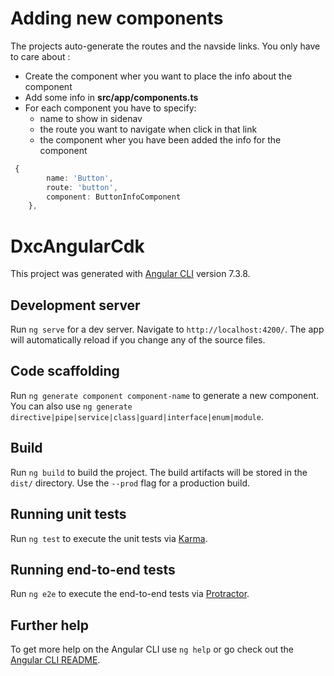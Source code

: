 # Adding new components

The projects auto-generate the routes and the navside links. You only have to care about :
- Create the component wher you want to place the info about the component
- Add  some info in **src/app/components.ts**
- For each component you have to specify:
    - name to show in sidenav
    - the route you want to navigate when click in that link
    - the component wher you have been added the info for the component
```typescript
 {
        name: 'Button',
        route: 'button',
        component: ButtonInfoComponent
    },
```
# DxcAngularCdk

This project was generated with [Angular CLI](https://github.com/angular/angular-cli) version 7.3.8.

## Development server

Run `ng serve` for a dev server. Navigate to `http://localhost:4200/`. The app will automatically reload if you change any of the source files.

## Code scaffolding

Run `ng generate component component-name` to generate a new component. You can also use `ng generate directive|pipe|service|class|guard|interface|enum|module`.

## Build

Run `ng build` to build the project. The build artifacts will be stored in the `dist/` directory. Use the `--prod` flag for a production build.

## Running unit tests

Run `ng test` to execute the unit tests via [Karma](https://karma-runner.github.io).

## Running end-to-end tests

Run `ng e2e` to execute the end-to-end tests via [Protractor](http://www.protractortest.org/).

## Further help

To get more help on the Angular CLI use `ng help` or go check out the [Angular CLI README](https://github.com/angular/angular-cli/blob/master/README.md).
